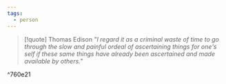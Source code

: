 ```yaml
---
tags:
  - person
---
```

> [!quote] Thomas Edison
> _"I regard it as a criminal waste of time to go through the slow and painful ordeal of ascertaining things for one's self if these same things have already been ascertained and made available by others."_

^760e21
